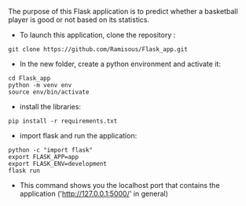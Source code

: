 The purpose of this Flask application is to predict whether a basketball player is good or not based on its statistics.

* To launch this application, clone the repository :

```
git clone https://github.com/Ramisous/Flask_app.git
```
* In the new folder, create a python environment and activate it:
```
cd Flask_app
python -m venv env
source env/bin/activate
```
* install the libraries:
```
pip install -r requirements.txt
```
* import flask and run the application:
```
python -c "import flask"
export FLASK_APP=app
export FLASK_ENV=development
flask run
```

* This command shows you the localhost port that contains the application ('http://127.0.0.1:5000/' in general)
